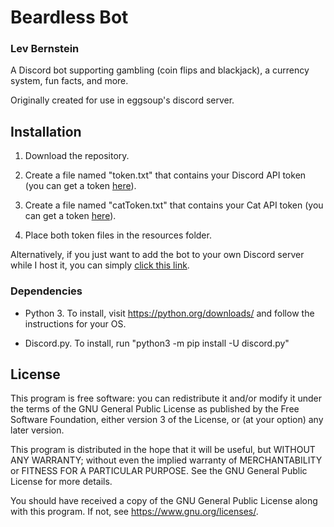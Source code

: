 # Beardless Bot

### Lev Bernstein

A Discord bot supporting gambling (coin flips and blackjack),
a currency system, fun facts, and more.

Originally created for use in eggsoup's discord server. 

## Installation

1. Download the repository.

2. Create a file named "token.txt" that contains your Discord API token (you can get a token [here](https://discord.com/developers/applications)).

4. Create a file named "catToken.txt" that contains your Cat API token (you can get a token [here](https://thecatapi.com/signup/)).

7. Place both token files in the resources folder.

Alternatively, if you just want to add the bot to your own Discord server while I host it, you can simply [click this link](https://discord.com/api/oauth2/authorize?client_id=654133911558946837&permissions=8&scope=bot).

### Dependencies

* Python 3. To install, visit https://python.org/downloads/ and follow the instructions for your OS.

* Discord.py. To install, run "python3 -m pip install -U discord.py"

## License
This program is free software: you can redistribute it and/or modify
it under the terms of the GNU General Public License as published by
the Free Software Foundation, either version 3 of the License, or
(at your option) any later version.

This program is distributed in the hope that it will be useful,
but WITHOUT ANY WARRANTY; without even the implied warranty of
MERCHANTABILITY or FITNESS FOR A PARTICULAR PURPOSE.  See the
GNU General Public License for more details.

You should have received a copy of the GNU General Public License
along with this program.  If not, see <https://www.gnu.org/licenses/>.

